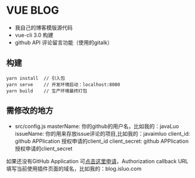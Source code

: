 # VUE BLOG
* 我自己的博客模版源代码
* vue-cli 3.0 构建
* github API 评论留言功能（使用的gitalk）

## 构建
```
yarn install  // 引入包
yarn serve    // 开发环境启动：localhost:8080
yarn build    // 生产环境最终打包
```
## 需修改的地方

* src/config.js
  masterName: 你的github的用户名，比如我的：javaLuo
  issueName: 你的用来存放issue评论的项目,比如我的：javaimluo
  client_id: github APPlication 授权申请的client_id
  client_secret: github APPlication 授权申请的client_secret
  
 如果还没有GitHub Application 可<a href="https://github.com/settings/applications/new" target="_blank">点击这里申请</a>，Authorization callback URL 填写当前使用插件页面的域名，比如我的：blog.isluo.com
